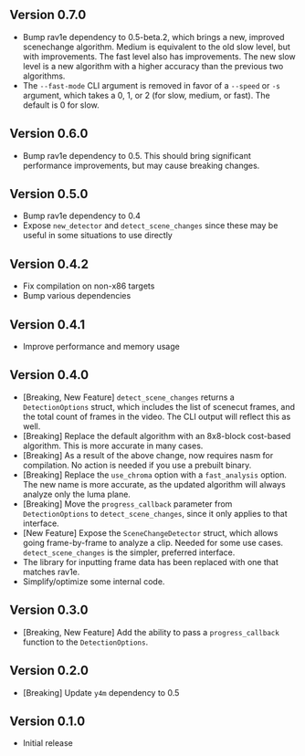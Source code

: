 ## Version 0.7.0

- Bump rav1e dependency to 0.5-beta.2, which brings a new, improved scenechange algorithm.
  Medium is equivalent to the old slow level, but with improvements. The fast level
  also has improvements. The new slow level is a new algorithm with a higher accuracy
  than the previous two algorithms.
- The `--fast-mode` CLI argument is removed in favor of a `--speed` or `-s` argument,
  which takes a 0, 1, or 2 (for slow, medium, or fast). The default is 0 for slow.

## Version 0.6.0

- Bump rav1e dependency to 0.5. This should bring significant performance improvements,
  but may cause breaking changes.

## Version 0.5.0

- Bump rav1e dependency to 0.4
- Expose `new_detector` and `detect_scene_changes` since these
  may be useful in some situations to use directly

## Version 0.4.2

- Fix compilation on non-x86 targets
- Bump various dependencies

## Version 0.4.1

- Improve performance and memory usage

## Version 0.4.0

- [Breaking, New Feature] `detect_scene_changes` returns a `DetectionOptions` struct,
  which includes the list of scenecut frames, and the total count
  of frames in the video. The CLI output will reflect this as well.
- [Breaking] Replace the default algorithm with an 8x8-block cost-based algorithm.
  This is more accurate in many cases.
- [Breaking] As a result of the above change, now requires nasm for compilation.
  No action is needed if you use a prebuilt binary.
- [Breaking] Replace the `use_chroma` option with a `fast_analysis` option.
  The new name is more accurate, as the updated algorithm will always analyze
  only the luma plane.
- [Breaking] Move the `progress_callback` parameter from `DetectionOptions`
  to `detect_scene_changes`, since it only applies to that interface.
- [New Feature] Expose the `SceneChangeDetector` struct, which allows
  going frame-by-frame to analyze a clip. Needed for some use cases.
  `detect_scene_changes` is the simpler, preferred interface.
- The library for inputting frame data has been replaced
  with one that matches rav1e.
- Simplify/optimize some internal code.

## Version 0.3.0

- [Breaking, New Feature] Add the ability to pass a `progress_callback` function
  to the `DetectionOptions`.

## Version 0.2.0

- [Breaking] Update `y4m` dependency to 0.5

## Version 0.1.0

- Initial release
